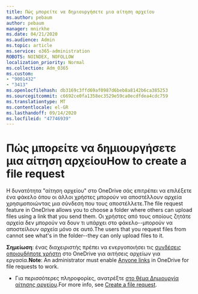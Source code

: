 ```yaml
---
title: Πώς μπορείτε να δημιουργήσετε μια αίτηση αρχείου
ms.author: pebaum
author: pebaum
manager: mnirkhe
ms.date: 04/21/2020
ms.audience: Admin
ms.topic: article
ms.service: o365-administration
ROBOTS: NOINDEX, NOFOLLOW
localization_priority: Normal
ms.collection: Adm_O365
ms.custom:
- "9001432"
- "3413"
ms.openlocfilehash: db3169c3ffd69af0987d6beb8a8142b6ca385253
ms.sourcegitcommit: c6692ce0fa1358ec3529e59ca0ecdfdea4cdc759
ms.translationtype: MT
ms.contentlocale: el-GR
ms.lasthandoff: 09/14/2020
ms.locfileid: "47746939"
---
```

# <a name="how-to-create-a-file-request"></a><span data-ttu-id="055c8-102">Πώς μπορείτε να δημιουργήσετε μια αίτηση αρχείου</span><span class="sxs-lookup"><span data-stu-id="055c8-102">How to create a file request</span></span>

<span data-ttu-id="055c8-103">Η δυνατότητα "αίτηση αρχείου" στο OneDrive σάς επιτρέπει να επιλέξετε ένα φάκελο όπου οι άλλοι χρήστες μπορούν να αποστέλλουν αρχεία χρησιμοποιώντας μια σύνδεση που τους αποστέλλετε.</span><span class="sxs-lookup"><span data-stu-id="055c8-103">The file request feature in OneDrive allows you to choose a folder where others can upload files using a link that you send them.</span></span> <span data-ttu-id="055c8-104">Οι χρήστες από τους οποίους ζητάτε αρχεία δεν μπορούν να δουν τι υπάρχει στο φάκελο--μπορούν να αποστείλουν αρχεία μόνο σε αυτό.</span><span class="sxs-lookup"><span data-stu-id="055c8-104">The users that you request files from cannot see what's in the folder--they can only upload files to it.</span></span>

<span data-ttu-id="055c8-105">**Σημείωση**: ένας διαχειριστής πρέπει να ενεργοποιήσει τις [συνδέσεις οποιουδήποτε χρήστη](https://docs.microsoft.com/sharepoint/turn-external-sharing-on-or-off) στο OneDrive για αιτήσεις αρχείων για εργασία.</span><span class="sxs-lookup"><span data-stu-id="055c8-105">**Note**: An administrator must enable [Anyone links](https://docs.microsoft.com/sharepoint/turn-external-sharing-on-or-off) in OneDrive for file requests to work.</span></span>

- <span data-ttu-id="055c8-106">Για περισσότερες πληροφορίες, ανατρέξτε [στο θέμα Δημιουργία αίτησης αρχείου](https://support.office.com/article/create-a-file-request-f54aa7f8-2589-4421-b351-d415fc3b83af).</span><span class="sxs-lookup"><span data-stu-id="055c8-106">For more info, see [Create a file request](https://support.office.com/article/create-a-file-request-f54aa7f8-2589-4421-b351-d415fc3b83af).</span></span>
